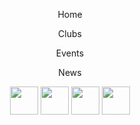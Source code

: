 <html>
 <head>
  <meta charset="utf-8"/>
  <link rel="stylesheet" href="https://maxcdn.bootstrapcdn.com/bootstrap/3.3.6/css/bootstrap.min.css" integrity="sha384-1q8mTJOASx8j1Au+a5WDVnPi2lkFfwwEAa8hDDdjZlpLegxhjVME1fgjWPGmkzs7" crossorigin="anonymous">
  <link href='https://fonts.googleapis.com/css?family=Roboto:300,400,700' rel='stylesheet' type='text/css'>
  <link rel="stylesheet" type="text/css" href="main.css">
</head>
<body>
  <header class="container">
    <div class="row">
    <nav class="col-sm-8 text-left">
      <p>Home</p>
      <p>Clubs</p>
      <p>Events</p>
      <p>News</p>
      <nav class="col-sm-4 text-right">
        <img src="https://s3.amazonaws.com/codecademy-content/projects/make-a-website/lesson-4/instagram.svg" height="45">
        <img src="https://gibbesartofdesign.files.wordpress.com/2015/12/socialmedia-icons-gray_twitter-circle.png" height="45">
        <img src="http://www.allthelittlethings.co.uk/userimages/FACEBOOK%20LOGO.jpg" height="45">
        <img src="http://green-me-up.com/wp-content/uploads/2016/12/email-logo-grey.png" height="45">
      </nav>
     </div>
     </header>
   </body>
